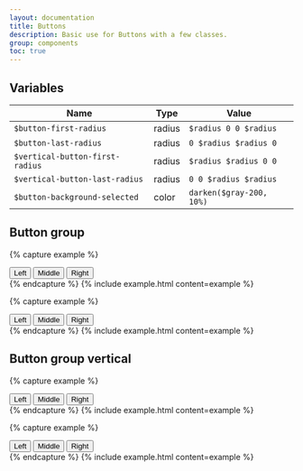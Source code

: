 ```yaml
---
layout: documentation
title: Buttons
description: Basic use for Buttons with a few classes.
group: components
toc: true
---
```



## Variables

| Name  | Type  | Value |
| ----- | ----- | ----- |
| `$button-first-radius` |  <span>radius</span> | `$radius 0 0 $radius` |
| `$button-last-radius` | <span>radius</span> | `0 $radius $radius 0` |
| `$vertical-button-first-radius` | <span>radius</span> | `$radius $radius 0 0` |
| `$vertical-button-last-radius` |  <span>radius</span> | `0 0 $radius $radius` |
| `$button-background-selected` | <span>color</span> | <span class="small-box" style="background:#cbd3da"></span> `darken($gray-200, 10%)` |


## Button group

{% capture example %}
<div class="button-group">
  <button>Left</button>
  <button>Middle</button>
  <button>Right</button>
</div>
{% endcapture %}
{% include example.html content=example %}

{% capture example %}
<div class="button-group">
  <button>Left</button>
  <button class="selected">Middle</button>
  <button>Right</button>
</div>
{% endcapture %}
{% include example.html content=example %}


## Button group vertical

{% capture example %}
<div class="button-group-vertical">
  <button>Left</button>
  <button>Middle</button>
  <button>Right</button>
</div>
{% endcapture %}
{% include example.html content=example %}

{% capture example %}
<div class="button-group-vertical">
  <button class="selected">Left</button>
  <button>Middle</button>
  <button>Right</button>
</div>
{% endcapture %}
{% include example.html content=example %}